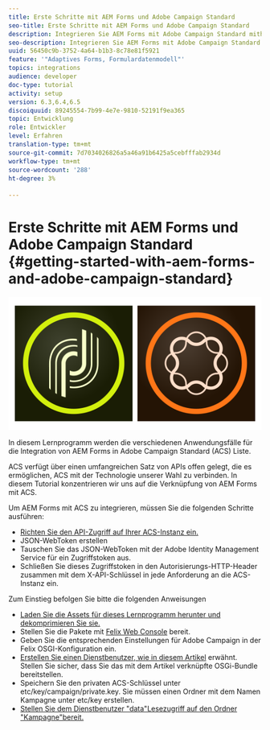 ```yaml
---
title: Erste Schritte mit AEM Forms und Adobe Campaign Standard
seo-title: Erste Schritte mit AEM Forms und Adobe Campaign Standard
description: Integrieren Sie AEM Forms mit Adobe Campaign Standard mithilfe des AEM Forms-Formulardatenmodells, um Informationen zum ACS-Kampagne-Profil usw. abzurufen.
seo-description: Integrieren Sie AEM Forms mit Adobe Campaign Standard mithilfe des AEM Forms-Formulardatenmodells, um Informationen zum ACS-Kampagne-Profil usw. abzurufen.
uuid: 56450c9b-3752-4a64-b1b3-8c78e81f5921
feature: '"Adaptives Forms, Formulardatenmodell"'
topics: integrations
audience: developer
doc-type: tutorial
activity: setup
version: 6.3,6.4,6.5
discoiquuid: 89245554-7b99-4e7e-9810-52191f9ea365
topic: Entwicklung
role: Entwickler
level: Erfahren
translation-type: tm+mt
source-git-commit: 7d7034026826a5a46a91b6425a5cebfffab2934d
workflow-type: tm+mt
source-wordcount: '288'
ht-degree: 3%

---
```



# Erste Schritte mit AEM Forms und Adobe Campaign Standard {#getting-started-with-aem-forms-and-adobe-campaign-standard}

![formsandcampaign](assets/helpx-cards-forms.png)

In diesem Lernprogramm werden die verschiedenen Anwendungsfälle für die Integration von AEM Forms in Adobe Campaign Standard (ACS) Liste.

ACS verfügt über einen umfangreichen Satz von APIs offen gelegt, die es ermöglichen, ACS mit der Technologie unserer Wahl zu verbinden. In diesem Tutorial konzentrieren wir uns auf die Verknüpfung von AEM Forms mit ACS.

Um AEM Forms mit ACS zu integrieren, müssen Sie die folgenden Schritte ausführen:

* [Richten Sie den API-Zugriff auf Ihrer ACS-Instanz ein.](https://docs.campaign.adobe.com/doc/standard/en/api/ACS_API.html#setting-up-api-access)
* JSON-WebToken erstellen
* Tauschen Sie das JSON-WebToken mit der Adobe Identity Management Service für ein Zugriffstoken aus.
* Schließen Sie dieses Zugriffstoken in den Autorisierungs-HTTP-Header zusammen mit dem X-API-Schlüssel in jede Anforderung an die ACS-Instanz ein.

Zum Einstieg befolgen Sie bitte die folgenden Anweisungen

* [Laden Sie die Assets für dieses Lernprogramm herunter und dekomprimieren Sie sie.](assets/aem-forms-and-acs-bundles.zip)
* Stellen Sie die Pakete mit [Felix Web Console](http://localhost:4502/system/console/bundles) bereit.
* Geben Sie die entsprechenden Einstellungen für Adobe Campaign in der Felix OSGI-Konfiguration ein.
* [Erstellen Sie einen Dienstbenutzer, wie in diesem Artikel](/help/forms/adaptive-forms/service-user-tutorial-develop.md) erwähnt. Stellen Sie sicher, dass Sie das mit dem Artikel verknüpfte OSGi-Bundle bereitstellen.
* Speichern Sie den privaten ACS-Schlüssel unter etc/key/campaign/private.key. Sie müssen einen Ordner mit dem Namen Kampagne unter etc/key erstellen.
* [Stellen Sie dem Dienstbenutzer &quot;data&quot;Lesezugriff auf den Ordner &quot;Kampagne&quot;bereit.](http://localhost:4502/useradmin)
